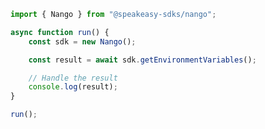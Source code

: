 <!-- Start SDK Example Usage [usage] -->
```typescript
import { Nango } from "@speakeasy-sdks/nango";

async function run() {
    const sdk = new Nango();

    const result = await sdk.getEnvironmentVariables();

    // Handle the result
    console.log(result);
}

run();

```
<!-- End SDK Example Usage [usage] -->
